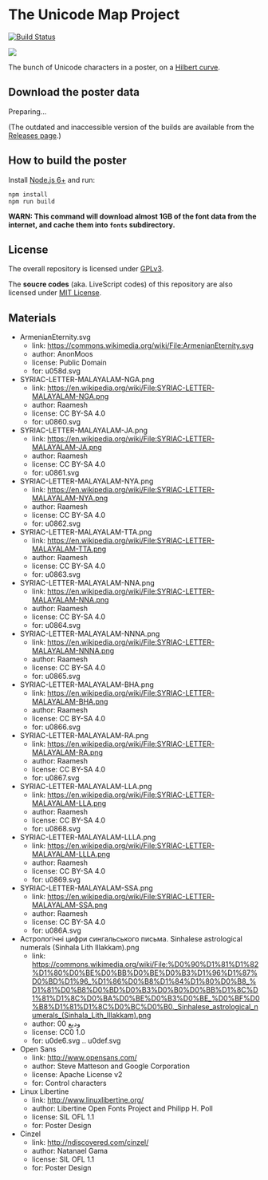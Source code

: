 # The Unicode Map Project

[![Build Status][travis-image]][travis-url]

[travis-image]: https://travis-ci.org/hakatashi/unicode-map.svg?branch=master
[travis-url]: https://travis-ci.org/hakatashi/unicode-map

![](https://i.imgur.com/7eAXxbc.jpg)

The bunch of Unicode characters in a poster, on a [Hilbert curve](https://en.wikipedia.org/wiki/Hilbert_curve).

## Download the poster data

Preparing...

(The outdated and inaccessible version of the builds are available from the [Releases page](https://github.com/hakatashi/unicode-map/releases).)

## How to build the poster

Install [Node.js 6+](https://nodejs.org/) and run:

    npm install
    npm run build

**WARN: This command will download almost 1GB of the font data from the internet, and cache them into `fonts` subdirectory.**

## License

The overall repository is licensed under [GPLv3](https://www.gnu.org/licenses/gpl-3.0.txt).

The **soucre codes** (aka. LiveScript codes) of this repository are also licensed under [MIT License](https://opensource.org/licenses/MIT).

## Materials

* ArmenianEternity.svg
	* link: https://commons.wikimedia.org/wiki/File:ArmenianEternity.svg
	* author: AnonMoos
	* license: Public Domain
	* for: u058d.svg
* SYRIAC-LETTER-MALAYALAM-NGA.png
	* link: https://en.wikipedia.org/wiki/File:SYRIAC-LETTER-MALAYALAM-NGA.png
	* author: Raamesh
	* license: CC BY-SA 4.0
	* for: u0860.svg
* SYRIAC-LETTER-MALAYALAM-JA.png
	* link: https://en.wikipedia.org/wiki/File:SYRIAC-LETTER-MALAYALAM-JA.png
	* author: Raamesh
	* license: CC BY-SA 4.0
	* for: u0861.svg
* SYRIAC-LETTER-MALAYALAM-NYA.png
	* link: https://en.wikipedia.org/wiki/File:SYRIAC-LETTER-MALAYALAM-NYA.png
	* author: Raamesh
	* license: CC BY-SA 4.0
	* for: u0862.svg
* SYRIAC-LETTER-MALAYALAM-TTA.png
	* link: https://en.wikipedia.org/wiki/File:SYRIAC-LETTER-MALAYALAM-TTA.png
	* author: Raamesh
	* license: CC BY-SA 4.0
	* for: u0863.svg
* SYRIAC-LETTER-MALAYALAM-NNA.png
	* link: https://en.wikipedia.org/wiki/File:SYRIAC-LETTER-MALAYALAM-NNA.png
	* author: Raamesh
	* license: CC BY-SA 4.0
	* for: u0864.svg
* SYRIAC-LETTER-MALAYALAM-NNNA.png
	* link: https://en.wikipedia.org/wiki/File:SYRIAC-LETTER-MALAYALAM-NNNA.png
	* author: Raamesh
	* license: CC BY-SA 4.0
	* for: u0865.svg
* SYRIAC-LETTER-MALAYALAM-BHA.png
	* link: https://en.wikipedia.org/wiki/File:SYRIAC-LETTER-MALAYALAM-BHA.png
	* author: Raamesh
	* license: CC BY-SA 4.0
	* for: u0866.svg
* SYRIAC-LETTER-MALAYALAM-RA.png
	* link: https://en.wikipedia.org/wiki/File:SYRIAC-LETTER-MALAYALAM-RA.png
	* author: Raamesh
	* license: CC BY-SA 4.0
	* for: u0867.svg
* SYRIAC-LETTER-MALAYALAM-LLA.png
	* link: https://en.wikipedia.org/wiki/File:SYRIAC-LETTER-MALAYALAM-LLA.png
	* author: Raamesh
	* license: CC BY-SA 4.0
	* for: u0868.svg
* SYRIAC-LETTER-MALAYALAM-LLLA.png
	* link: https://en.wikipedia.org/wiki/File:SYRIAC-LETTER-MALAYALAM-LLLA.png
	* author: Raamesh
	* license: CC BY-SA 4.0
	* for: u0869.svg
* SYRIAC-LETTER-MALAYALAM-SSA.png
	* link: https://en.wikipedia.org/wiki/File:SYRIAC-LETTER-MALAYALAM-SSA.png
	* author: Raamesh
	* license: CC BY-SA 4.0
	* for: u086A.svg
* Астрологічні цифри сингальського письма. Sinhalese astrological numerals (Sinhala Lith Illakkam).png
	* link: https://commons.wikimedia.org/wiki/File:%D0%90%D1%81%D1%82%D1%80%D0%BE%D0%BB%D0%BE%D0%B3%D1%96%D1%87%D0%BD%D1%96_%D1%86%D0%B8%D1%84%D1%80%D0%B8_%D1%81%D0%B8%D0%BD%D0%B3%D0%B0%D0%BB%D1%8C%D1%81%D1%8C%D0%BA%D0%BE%D0%B3%D0%BE_%D0%BF%D0%B8%D1%81%D1%8C%D0%BC%D0%B0._Sinhalese_astrological_numerals_(Sinhala_Lith_Illakkam).png
	* author: 00 وديع
	* license: CC0 1.0
	* for: u0de6.svg .. u0def.svg
* Open Sans
	* link: http://www.opensans.com/
	* author: Steve Matteson and Google Corporation
	* license: Apache License v2
	* for: Control characters
* Linux Libertine
	* link: http://www.linuxlibertine.org/
	* author: Libertine Open Fonts Project and Philipp H. Poll
	* license: SIL OFL 1.1
	* for: Poster Design
* Cinzel
	* link: http://ndiscovered.com/cinzel/
	* author: Natanael Gama
	* license: SIL OFL 1.1
	* for: Poster Design
